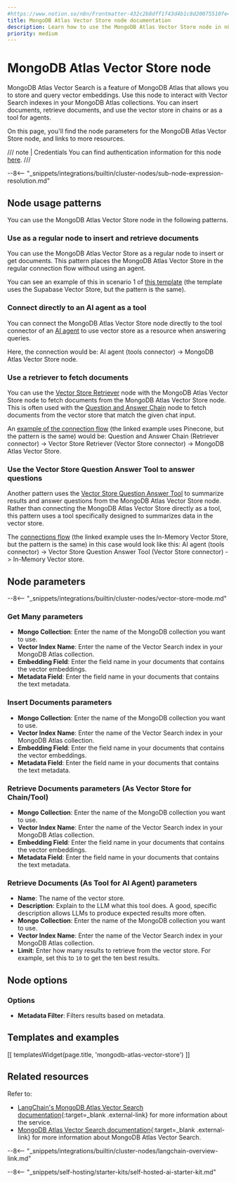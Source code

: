 ```yaml
---
#https://www.notion.so/n8n/Frontmatter-432c2b8dff1f43d4b1c8d20075510fe4
title: MongoDB Atlas Vector Store node documentation
description: Learn how to use the MongoDB Atlas Vector Store node in n8n. Follow technical documentation to integrate MongoDB Atlas Vector Store node into your workflows.
priority: medium
---
```


# MongoDB Atlas Vector Store node

MongoDB Atlas Vector Search is a feature of MongoDB Atlas that allows you to store and query vector embeddings. Use this node to interact with Vector Search indexes in your MongoDB Atlas collections. You can insert documents, retrieve documents, and use the vector store in chains or as a tool for agents.

On this page, you'll find the node parameters for the MongoDB Atlas Vector Store node, and links to more resources.

/// note | Credentials
You can find authentication information for this node [here](/integrations/builtin/credentials/mongoDb/).
///

--8<-- "_snippets/integrations/builtin/cluster-nodes/sub-node-expression-resolution.md"

## Node usage patterns

You can use the MongoDB Atlas Vector Store node in the following patterns.

### Use as a regular node to insert and retrieve documents

You can use the MongoDB Atlas Vector Store as a regular node to insert or get documents. This pattern places the MongoDB Atlas Vector Store in the regular connection flow without using an agent.

You can see an example of this in scenario 1 of [this template](https://n8n.io/workflows/2621-ai-agent-to-chat-with-files-in-supabase-storage/) (the template uses the Supabase Vector Store, but the pattern is the same).

### Connect directly to an AI agent as a tool

You can connect the MongoDB Atlas Vector Store node directly to the tool connector of an [AI agent](/integrations/builtin/cluster-nodes/root-nodes/n8n-nodes-langchain.agent/) to use vector store as a resource when answering queries.

Here, the connection would be: AI agent (tools connector) -> MongoDB Atlas Vector Store node.

### Use a retriever to fetch documents

You can use the [Vector Store Retriever](/integrations/builtin/cluster-nodes/sub-nodes/n8n-nodes-langchain.retrievervectorstore/) node with the MongoDB Atlas Vector Store node to fetch documents from the MongoDB Atlas Vector Store node. This is often used with the [Question and Answer Chain](/integrations/builtin/cluster-nodes/root-nodes/n8n-nodes-langchain.chainretrievalqa/) node to fetch documents from the vector store that match the given chat input.

An [example of the connection flow](https://n8n.io/workflows/1960-ask-questions-about-a-pdf-using-ai/) (the linked example uses Pinecone, but the pattern is the same) would be: Question and Answer Chain (Retriever connector) -> Vector Store Retriever (Vector Store connector) -> MongoDB Atlas Vector Store.

### Use the Vector Store Question Answer Tool to answer questions

Another pattern uses the [Vector Store Question Answer Tool](/integrations/builtin/cluster-nodes/sub-nodes/n8n-nodes-langchain.toolvectorstore/) to summarize results and answer questions from the MongoDB Atlas Vector Store node. Rather than connecting the MongoDB Atlas Vector Store directly as a tool, this pattern uses a tool specifically designed to summarizes data in the vector store.

The [connections flow](https://n8n.io/workflows/2465-building-your-first-whatsapp-chatbot/) (the linked example uses the In-Memory Vector Store, but the pattern is the same) in this case would look like this: AI agent (tools connector) -> Vector Store Question Answer Tool (Vector Store connector) -> In-Memory Vector store.

## Node parameters

--8<-- "_snippets/integrations/builtin/cluster-nodes/vector-store-mode.md"

<!-- vale off -->
### Get Many parameters
<!-- vale on -->

* **Mongo Collection**: Enter the name of the MongoDB collection you want to use.
* **Vector Index Name**: Enter the name of the Vector Search index in your MongoDB Atlas collection.
* **Embedding Field**: Enter the field name in your documents that contains the vector embeddings.
* **Metadata Field**: Enter the field name in your documents that contains the text metadata.

### Insert Documents parameters

* **Mongo Collection**: Enter the name of the MongoDB collection you want to use.
* **Vector Index Name**: Enter the name of the Vector Search index in your MongoDB Atlas collection.
* **Embedding Field**: Enter the field name in your documents that contains the vector embeddings.
* **Metadata Field**: Enter the field name in your documents that contains the text metadata.

### Retrieve Documents parameters (As Vector Store for Chain/Tool)

* **Mongo Collection**: Enter the name of the MongoDB collection you want to use.
* **Vector Index Name**: Enter the name of the Vector Search index in your MongoDB Atlas collection.
* **Embedding Field**: Enter the field name in your documents that contains the vector embeddings.
* **Metadata Field**: Enter the field name in your documents that contains the text metadata.

### Retrieve Documents (As Tool for AI Agent) parameters

* **Name**: The name of the vector store.
* **Description**: Explain to the LLM what this tool does. A good, specific description allows LLMs to produce expected results more often.
* **Mongo Collection**: Enter the name of the MongoDB collection you want to use.
* **Vector Index Name**: Enter the name of the Vector Search index in your MongoDB Atlas collection.
* **Limit**: Enter how many results to retrieve from the vector store. For example, set this to `10` to get the ten best results.

## Node options

### Options

* **Metadata Filter**: Filters results based on metadata.

## Templates and examples

<!-- see https://www.notion.so/n8n/Pull-in-templates-for-the-integrations-pages-37c716837b804d30a33b47475f6e3780 -->
[[ templatesWidget(page.title, 'mongodb-atlas-vector-store') ]]

## Related resources

Refer to:
* [LangChain's MongoDB Atlas Vector Search documentation](https://js.langchain.com/docs/integrations/vectorstores/mongodb_atlas){:target=_blank .external-link} for more information about the service.
* [MongoDB Atlas Vector Search documentation](https://www.mongodb.com/docs/atlas/atlas-vector-search/){:target=_blank .external-link} for more information about MongoDB Atlas Vector Search.

--8<-- "_snippets/integrations/builtin/cluster-nodes/langchain-overview-link.md"

--8<-- "_snippets/self-hosting/starter-kits/self-hosted-ai-starter-kit.md"
